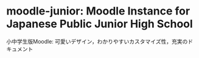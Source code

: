 # moodle-junior: Moodle Instance for Japanese Public Junior High School
小中学生版Moodle: 可愛いデザイン，わかりやすいカスタマイズ性，充実のドキュメント
